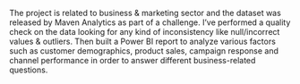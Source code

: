 The project is related to business & marketing sector and the dataset was released by Maven Analytics as part of a challenge. 
I’ve performed a quality check on the data looking for any kind of inconsistency like null/incorrect values & outliers. 
Then built a Power BI report to analyze various factors such as customer demographics, product sales, campaign response 
and channel performance in order to answer different business-related questions.
